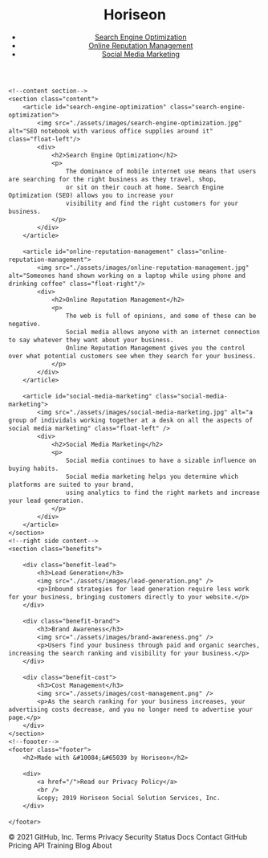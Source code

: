 <!DOCTYPE html>
<html lang="en">
<head>
    <meta charset="UTF-8">
    <meta http-equiv="X-UA-Compatible" content="IE=edge">
    <meta name="viewport" content="width=device-width, initial-scale=1.0">
    <title>Horiseon Solutions</title>
    <link rel="stylesheet" href="./assets/css/style.css" />
</head>
<body>
    <!--header-->
    <header>
        <h1>
            <h1>Hori<span class="seo">seo</span>n</h1>
        </h1>
        <nav>
            <ul>
                <li>
                    <a href="#search-engine-optimization">Search Engine Optimization</a>
                </li>
                <li>
                    <a href="#online-reputation-management">Online Reputation Management</a>
                </li>
                <li>
                    <a href="#social-media-marketing">Social Media Marketing</a>
                </li>
            </ul>
        </nav>
    </header>
    <!--Hero-->
    <div class="hero"></div>
    
    <!--content section-->
    <section class="content">
        <article id="search-engine-optimization" class="search-engine-optimization">
            <img src="./assets/images/search-engine-optimization.jpg" alt="SEO notebook with various office supplies around it" class="float-left"/>
            <div>
                <h2>Search Engine Optimization</h2>
                <p>
                    The dominance of mobile internet use means that users are searching for the right business as they travel, shop, 
                    or sit on their couch at home. Search Engine Optimization (SEO) allows you to increase your 
                    visibility and find the right customers for your business.
                </p>
            </div>
        </article>

        <article id="online-reputation-management" class="online-reputation-management">
            <img src="./assets/images/online-reputation-management.jpg" alt="Someones hand shown working on a laptop while using phone and drinking coffee" class="float-right"/>
            <div>
                <h2>Online Reputation Management</h2>
                <p>
                    The web is full of opinions, and some of these can be negative. 
                    Social media allows anyone with an internet connection to say whatever they want about your business. 
                    Online Reputation Management gives you the control over what potential customers see when they search for your business.
                </p>
            </div>
        </article>

        <article id="social-media-marketing" class="social-media-marketing">
            <img src="./assets/images/social-media-marketing.jpg" alt="a group of individals working together at a desk on all the aspects of social media marketing" class="float-left" />
            <div>
                <h2>Social Media Marketing</h2>
                <p>
                    Social media continues to have a sizable influence on buying habits. 
                    Social media marketing helps you determine which platforms are suited to your brand, 
                    using analytics to find the right markets and increase your lead generation.
                </p>
            </div>
        </article>
    </section>
    <!--right side content-->
    <section class="benefits">
        
        <div class="benefit-lead">
            <h3>Lead Generation</h3>
            <img src="./assets/images/lead-generation.png" />
            <p>Inbound strategies for lead generation require less work for your business, bringing customers directly to your website.</p>
        </div>

        <div class="benefit-brand">
            <h3>Brand Awareness</h3>
            <img src="./assets/images/brand-awareness.png" />
            <p>Users find your business through paid and organic searches, increasing the search ranking and visibility for your business.</p>
        </div>

        <div class="benefit-cost">
            <h3>Cost Management</h3>
            <img src="./assets/images/cost-management.png" />
            <p>As the search ranking for your business increases, your advertising costs decrease, and you no longer need to advertise your page.</p>
        </div>
    </section>
    <!--foooter-->
    <footer class="footer">
        <h2>Made with &#10084;&#65039 by Horiseon</h2>

        <div>
            <a href="/">Read our Privacy Policy</a>
            <br />
            &copy; 2019 Horiseon Social Solution Services, Inc.
        </div>
        
    </footer>

</body>
</html>
© 2021 GitHub, Inc.
Terms
Privacy
Security
Status
Docs
Contact GitHub
Pricing
API
Training
Blog
About
